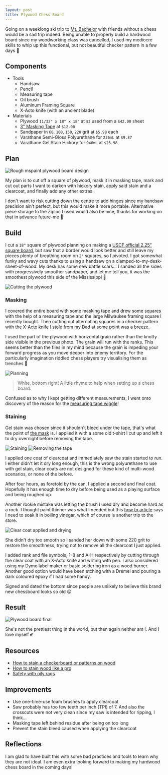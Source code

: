 ```yaml
---
layout: post
title: Plywood Chess Board
---
```


Going on a weeklong ski trip to [Mt. Bachelor](https://goo.gl/maps/RpWpuEbAEYprZyBFA) with friends without a chess would be a sad trip indeed. Being unable to properly build a hardwood board since my woodworking class was cancelled, I used my mediocre skills to whip up this functional, but not beautiful checker pattern in a few days :checkered_flag:

## Components

- Tools
  - Handsaw
  - Pencil
  - Measuring tape
  - Oil brush
  - Aluminum Framing Square
  - X-Acto knife (with an ancient blade)
- Materials
  - Plywood `11/32" x 18" x 18"` at `$3` used from a `$42.00` sheet
  - [3" Masking Tape](https://www.amazon.com/gp/product/B00DVAYT4E) at `$12.00`
  - Sandpaper in `60`, `100`, `150`, `220` grit at `$5.98` each
  - Varathane Semi-Gloss Polyurethane for `236mL` at `$9.87`
  - Varathane Gel Stain Hickory for `946mL` at `$23.98`

## Plan

![Rough mspaint plywood board design](/assets/img/chess-board-plywood/design.png)

My plan is to cut off a square of plywood, mask it in masking tape, mark and cut out parts I want to darken with hickory stain, apply said stain and a clearcoat, and finally add any other extras.

I don't want to risk cutting down the centre to add hinges since my handsaw precision ain't perfect, but this would make it more portable. Alternative piece storage to the Ziploc I used would also be nice, thanks for working on that in advance future-me :angel:

## Build

I cut a `18"` square of plywood planning on making a [USCF official 2.25" square board](https://www.chess.com/article/view/chess-board-dimensions), but saw that a border would look better and still leave my pieces plenty of breathing room on `2"` squares, so I pivoted. I got somewhat funky and wavy cuts thanks to using a handsaw on a clamped-to-my-desk-sheet-of-wood. My desk has some new battle scars... I sanded all the sides with progressively smoother sandpaper, and let me tell you, it was the smoothest plywood this side of the Mississippi :ocean:

![Cutting the plywood](/assets/img/chess-board-plywood/cutting.jpg)

### Masking

I covered the entire board with some masking tape and drew some squares with the help of a measuring tape and the large Milwaukee framing square I recently bought. Then cutting out alternating squares in a checker pattern with the X-Acto knife I stole from my Dad at some point was a breeze.

I used the part of the plywood with horizontal grain rather than the knotty side visible in the previous photo. The grain will run with the ranks. This seems better than the files in my mind because the grain is impeding your forward progress as you move deeper into enemy territory. For the particularly imagination riddled chess players try visualising them as trenches :foggy:

![Planning](/assets/img/chess-board-plywood/planning.jpg)

> White, bottom right! A little rhyme to help when setting up a chess board.

Confused as to why I kept getting different measurements, I went onto discovery of the reason for the [measuring tape wiggle](https://www.thisoldhouse.com/tools/21015038/what-makes-it-wiggle)!

### Staining

Gel stain was chosen since it shouldn't bleed under the tape, that's what the point of [the mask](https://youtu.be/Gp9gFXf56yQ) is. I applied it with a some old t-shirt I cut up and left it to dry overnight before removing the tape.

![Staining](/assets/img/chess-board-plywood/staining.jpg)
![Removing the tape](/assets/img/chess-board-plywood/remove-tape.jpg)

I applied one coat of clearcoat and immediately saw the stain started to run. I either didn't let it dry long enough, this is the wrong polyurethane to use with gel stain, clear coats are not designed for these kind of multi-wood scenarios, or none of the before.

After four hours, as foretold by the can, I applied a second and final coat. Hopefully it has enough time to dry before being used as a playing surface and being roughed up.

Another rookie mistake was letting the brush I used dry and become hard as a rock. I thought paint thinner was what I needed but this [how to article](https://www.homedepot.com/c/ah/how-to-clean-paint-brushes/9ba683603be9fa5395fab901f586e73a) says I need to soak it in boiling vinegar, which of course is another trip to the store.

![Clear coat applied and drying](/assets/img/chess-board-plywood/clear-coat.jpg)

She didn't dry too smooth so I sanded her down with some 220 grit to restore the smoothness, trying not to remove all the clearcoat I just applied.

I added rank and file symbols, 1-8 and A-H respectively by cutting through the clear coat with an X-Acto knife and writing with pen. I also considered using my Dymo label maker or basic soldering iron as a wood burner. Another good option would have been etching with a Dremel and pouring a dark coloured epoxy if I had some handy.

Signed and dated the bottom since people are unlikely to believe this brand new chessboard looks so old :stuck_out_tongue:

## Result

![Plywood board final](/assets/img/chess-board-plywood/game.jpg)

She's not the prettiest thing in the world, but then again neither am I. And I love myself :two_hearts:

## Resources

- [How to stain a checkerboard or patterns on wood](https://youtu.be/Duc17XP2mY4)
- [How to stain wood like a pro](https://youtu.be/8r7xmuSx6Pg)
- [Safety with oily rags](https://www.nfpa.org/-/media/Files/Public-Education/Resources/Safety-tip-sheets/OilyRagsSafetyTips.ashx)

## Improvements

- Use one-time-use foam brushes to apply clearcoat
- Saw probably has too few teeth per inch (TPI) of 7. And also the crosscuts were not very clean since my saw is intended for ripping, I think...
- Masking tape left behind residue after being on too long
- Prevent the stain bleed caused when applying the clearcoat

## Reflections

I am glad to have built this with some bad practices and tools to learn why they are not ideal. I am even extra looking forward to making my hardwood chess board in the coming days!
